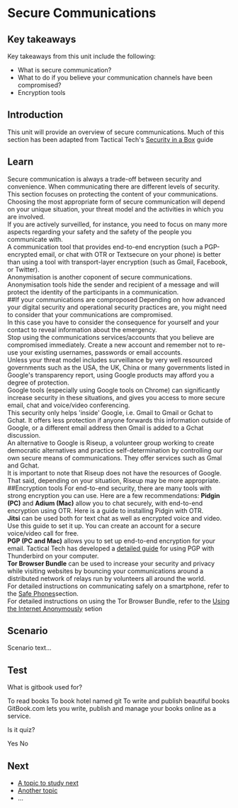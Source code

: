 # Secure Communications
## Key takeaways
Key takeaways from this unit include the following:
- What is secure communication?
- What to do if you believe your communication channels have been compromised?
- Encryption tools

## Introduction
This unit will provide an overview of secure communications. Much of this section has been adapted from Tactical Tech's [Security in a Box](https://securityinabox.org/) guide

## Learn
Secure communication is always a trade-off between security and convenience. When communicating there are different levels of security. This section focuses on protecting the content of your communications.
<br>
Choosing the most appropriate form of secure communication will depend on your unique situation, your threat model and the activities in which you are involved.
<br>
If you are actively surveilled, for instance, you need to focus on many more aspects regarding your safety and the safety of the people you communicate with.
<br>
A communication tool that provides end-to-end encryption (such a PGP-encrypted email, or chat with OTR or Textsecure on your phone) is better than using a tool with transport-layer encryption (such as Gmail, Facebook, or Twitter).
<br>
Anonymisation is another coponent of secure communications. Anonymisation tools hide the sender and recipient of a message and will protect the identity of the participants in a communication.
<br>
##If your communications are comproposed
Depending on how advanced your digital security and operational security practices are, you might need to consider that your communications are compromised.
<br>
In this case you have to consider the consequence for yourself and your contact to reveal information about the emergency.
<br>
Stop using the communications services/accounts that you believe are compromised immediately. Create a new account and remember not to re-use your existing usernames, passwords or email accounts.
<br>
Unless your threat model includes surveillance by very well resourced governments such as the USA, the UK, China or many governments listed in Google's transparency report, using Google products may afford you a degree of protection.
<br>
Google tools (especially using Google tools on Chrome) can significantly increase security in these situations, and gives you access to more secure email, chat and voice/video conferencing.
<br>
This security only helps 'inside' Google, i.e. Gmail to Gmail or Gchat to Gchat. It offers less protection if anyone forwards this information outside of Google, or a different email address then Gmail is added to a Gchat discussion.
<br>
An alternative to Google is Riseup, a volunteer group working to create democratic alternatives and practice self-determination by controlling our own secure means of communications. They offer services such as Gmal and Gchat.
<br>
It is important to note that Riseup does not have the resources of Google. That said, depending on your situation, Riseup may be more appropriate.
<br>
##Encryption tools
For end-to-end security, there are many tools with strong encryption you can use. Here are a few recommendations:
**Pidgin (PC)** and **Adium (Mac)** allow you to chat securely, with end-to-end encryption using OTR. Here is a guide to installing Pidgin with OTR.
<br>
**Jitsi** can be used both for text chat as well as encrypted voice and video. Use this guide to set it up. You can create an account for a secure voice/video call for free.
<br>
**PGP (PC and Mac)** allows you to set up end-to-end encryption for your email. Tactical Tech has developed a [detailed guide](https://securityinabox.org/en/guide/thunderbird/windows) for using PGP with Thunderbird on your computer.
<br>
**Tor Browser Bundle** can be used to increase your security and privacy while visiting websites by bouncing your communications around a distributed network of relays run by volunteers all around the world.
<br>
For detailed instructions on communicating safely on a smartphone, refer to the [Safe Phones](en/topics/practice-3-safe-phones/0-getting-started/1-intro.md)section.
<br>
For detailed instructions on using the Tor Browser Bundle, refer to the [Using the Internet Anonymously](en/topics/practice-5-internet-anonymity/index.html) setion


## Scenario
Scenario text...

## Test
<quiz name="Gitbook Quiz">
    <question multiple>
        <p>What is gitbook used for?</p>
        <answer correct>To read books</answer>
        <answer>To book hotel named git</answer>
        <answer correct>To write and publish beautiful books</answer>
        <explanation>GitBook.com lets you write, publish and manage your books online as a service.</explanation>
    </question>
    <question>
        <p>Is it quiz?</p>
        <answer correct>Yes</answer>
        <answer>No</answer>
    </question>
</quiz>

## Next
 * [A topic to study next](en/topics/_topic/_unit/index.md)
 * [Another topic](en/topics/_topic/_unit/index.md)
 * ...

